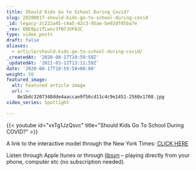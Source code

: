 ```yaml
---
title: Should Kids Go to School During Covid?
slug: 20200817-should-kids-go-to-school-during-covid
_id: legacy-2c222a45-c4a5-42c3-95ae-be92df05ba7e
_rev: O8E8pz1fLwnc3fN7JVF8JC
type: video_posts
draft: false
aliases:
  - article/should-kids-go-to-school-during-covid/
_createdAt: '2020-08-17T10:59:58Z'
_updatedAt: '2021-03-22T13:11:59Z'
date: '2020-08-17T10:59:58+00:00'
weight: 50
featured_image:
  alt: Featured article image
  url: >-
    8e1bdc3207348dde4aaccae9f56cd11c4c9e1451-2560x1708.jpg
video_series: Spotlight

---
```

{{< youtube id="vxTg1JzQsvc" title="Should Kids Go To School During COVID?" >}}

A link to the interactive model through the New York Times: [CLICK HERE](https://www.nytimes.com/interactive/2020/07/31/us/coronavirus-school-reopening-risk.html)



Listen through Apple Itunes or through [libsyn](https://smarthernews.libsyn.com/should-kids-go-to-school-during-covid) – playing directly from your phone, computer etc (no subscription needed).